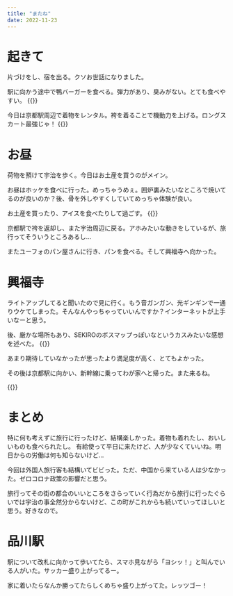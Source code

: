 ```yaml
---
title: "またね"
date: 2022-11-23
---
```


# 起きて
片づけをし、宿を出る。クソお世話になりました。

駅に向かう途中で鴨バーガーを食べる。弾力があり、臭みがない。とても食べやすい。
{{<tweet user="dango_bot" id="1595802367567400960">}}

今日は京都駅周辺で着物をレンタル。袴を着ることで機動力を上げる。ロングスカート最強じゃ！
{{<tweet user="dango_bot" id="1595258749631213568">}}

# お昼
荷物を預けて宇治を歩く。今日はお土産を買うのがメイン。


お昼はホッケを食べに行った。めっちゃうめぇ。囲炉裏みたいなところで焼いてるのが良いのか？後、骨を外しやすくしていてめっちゃ体験が良い。

お土産を買ったり、アイスを食べたりして過ごす。
{{<tweet user="dango_bot" id="1595802654227038208">}}

京都駅で袴を返却し、また宇治周辺に戻る。アホみたいな動きをしているが、旅行ってそういうところあるし...

またユーフォのパン屋さんに行き、パンを食べる。そして興福寺へ向かった。

# 興福寺
ライトアップしてると聞いたので見に行く。もう音ガンガン、光ギンギンで一通りウケてしまった。そんなんやっちゃっていいんですか？インターネットが上手いなーと思う。

後、厳かな場所もあり、SEKIROのボスマップっぽいなというカスみたいな感想を述べた。
{{<tweet user="dango_bot" id="1595804432301576192">}}

あまり期待していなかったが思ったより満足度が高く、とてもよかった。

その後は京都駅に向かい、新幹線に乗ってわが家へと帰った。また来るね。

{{<tweet user="dango_bot" id="1595367909999509504">}}

# まとめ

特に何も考えずに旅行に行ったけど、結構楽しかった。着物も着れたし、おいしいものも食べられたし。
有給使って平日に来たけど、人が少なくていいね。明日からの労働は何も知らないけど...

今回は外国人旅行客も結構いてビビった。ただ、中国から来ている人は少なかった。ゼロコロナ政策の影響だと思う。

旅行ってその街の都合のいいところをさらっていく行為だから旅行に行ったぐらいでは宇治の事全然分からないけど、この町がこれからも続いていってほしいと思う。好きなので。

# 品川駅
駅について改札に向かって歩いてたら、スマホ見ながら「ヨシッ！」と叫んでいる人がいた。サッカー盛り上がってるー。

家に着いたらなんか勝ってたらしくめちゃ盛り上がってた。レッツゴー！